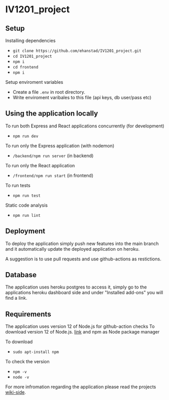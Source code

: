 # IV1201_project

## Setup
Installing dependencies
- `git clone https://github.com/ehanstad/IV1201_project.git`
- `cd IV1201_project`
- `npm i`
- `cd frontend`
- `npm i`

Setup enviroment variables
- Create a file `.env` in root directory.
- Write enviroment varibales to this file (api keys, db user/pass etc)

## Using the application locally
To run both Express and React applications concurrently (for development)
- `npm run dev`

To run only the Express application (with nodemon)
- `/backend/npm run server` (in backend)

To run only the React application
- `/frontend/npm run start` (in frontend)

To run tests
- `npm run test`

Static code analysis
- `npm run lint`

## Deployment
To deploy the application simply push new features into the main branch
and it automatically update the deployed application on heroku.

A suggestion is to use pull requests and use github-actions as restictions.

## Database
The application uses heroku postgres to access it, simply go to the applications heroku dashboard side
and under "Installed add-ons" you will find a link.

## Requirements
The application uses version 12 of Node.js for github-action checks
To download version 12 of Node.js. [link](https://nodejs.org/en/blog/release/v12.13.0/)
and npm as Node package manager

To download
- `sudo apt-install npm`

To check the version
- `npm -v`
- `node -v`

For more infromation regarding the application please read the projects [wiki-side](https://github.com/ehanstad/IV1201_project/wiki).
